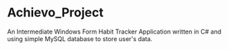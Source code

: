 # Achievo_Project
An Intermediate Windows Form Habit Tracker Application written in C# and using simple MySQL database to store user's data.
